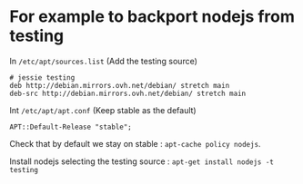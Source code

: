 # For example to backport nodejs from testing

In `/etc/apt/sources.list` (Add the testing source)

    # jessie testing
    deb http://debian.mirrors.ovh.net/debian/ stretch main
    deb-src http://debian.mirrors.ovh.net/debian/ stretch main

Int `/etc/apt/apt.conf` (Keep stable as the default)

    APT::Default-Release "stable";

Check that by default we stay on stable : `apt-cache policy nodejs`.

Install nodejs selecting the testing source : `apt-get install nodejs -t testing`
